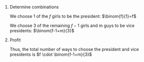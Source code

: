 1. Determine combinations

   We choose 1 of the $f$ girls to be the president: $\binom{f}{1}=f$

   We choose 3 of the remaining $f-1$ girls and m guys to be vice presidents: $\binom{f-1+m}{3}$

2. Profit

   Thus, the total number of ways to choose the president and vice presidents is $f \cdot \binom{f-1+m}{3}$
